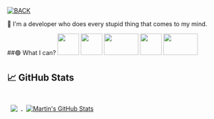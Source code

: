 [![BACK](https://raw.githubusercontent.com/DanyCoolDev/DanyCoolDev/master/bck.png)](https://danycool.eu)

👋 I'm a developer who does every stupid thing that comes to my mind.

##🟢 What I can?
<img src="https://raw.githubusercontent.com/DanyCoolDev/DanyCoolDev/master/js.png" width="50" height="50"> <img src="https://raw.githubusercontent.com/DanyCoolDev/DanyCoolDev/master/java1.png" width="50" height="50"> <img src="https://raw.githubusercontent.com/DanyCoolDev/DanyCoolDev/main/php1.png" width="80" height="50"> <img src="https://raw.githubusercontent.com/DanyCoolDev/DanyCoolDev/master/html.png" width="50" height="50"> <img src="https://raw.githubusercontent.com/DanyCoolDev/DanyCoolDev/main/c%23.png" width="80" height="50">



## &#x1f4c8; GitHub Stats

<br>

<a href="https://github.com/DanyCoolDev">
  <img align="center" style="margin:0.5rem" src="https://github-readme-stats.vercel.app/api/top-langs/?username=braydoncoyer&hide=html,css&title_color=ffffff&text_color=c9cacc&icon_color=4AB197&bg_color=1A2B34" />
</a>

<a href="https://github.com/DanyCoolDev">
  <img align="center" style="margin:0.5rem" src="https://github-readme-stats.vercel.app/api?username=braydoncoyer&show_icons=true&line_height=27&count_private=true&title_color=ffffff&text_color=c9cacc&icon_color=4AB097&bg_color=1A2B34" alt="Martin's GitHub Stats" />
</a>

<br>
<br>

